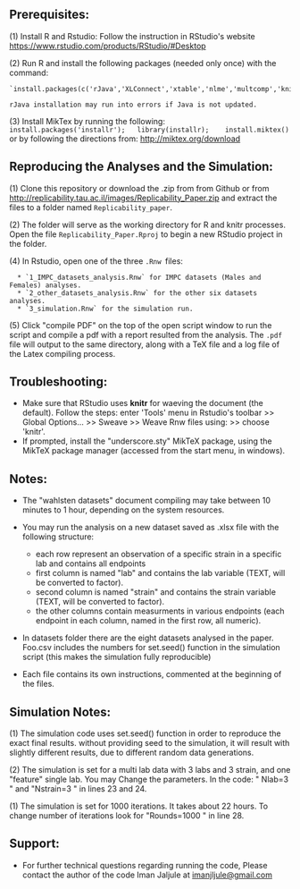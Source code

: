 Prerequisites:
--------------

(1) Install R and Rstudio:
    Follow the instruction in RStudio's website https://www.rstudio.com/products/RStudio/#Desktop

(2) Run R and install the following packages (needed only once) with the command:

    `install.packages(c('rJava','XLConnect','xtable','nlme','multcomp','knitr','dplyr','lubridate'))`
    
    rJava installation may run into errors if Java is not updated.

(3) Install MikTex by running the following:  
    `install.packages('installr');  
    library(installr);   
    install.miktex()`
    or by following the directions from: http://miktex.org/download
    
Reproducing the Analyses and the Simulation:
--------------------------------------------

(1) Clone this repository or download the .zip from from Github or from 
    http://replicability.tau.ac.il/images/Replicability_Paper.zip and extract the files to a folder named `Replicability_paper`.  

(2) The folder will serve as the working directory for R and knitr processes. Open the file `Replicability_Paper.Rproj` to begin a new RStudio project in the folder.

(4) In Rstudio, open one of the three `.Rnw `files:
      
      * `1_IMPC_datasets_analysis.Rnw` for IMPC datasets (Males and Females) analyses.
      * `2_other_datasets_analysis.Rnw` for the other six datasets analyses.
      * `3_simulation.Rnw` for the simulation run.

(5) Click "compile PDF" on the top of the open script window to run the script and compile a pdf with a report resulted from the analysis.
    The `.pdf` file will output to the same directory, along with a TeX file and a log file of the Latex compiling process.

Troubleshooting:
----------------
    
* Make sure that RStudio uses __knitr__ for waeving the document (the default). Follow the steps:
    enter 'Tools' menu in Rstudio's toolbar >> Global Options... >> Sweave >> Weave Rnw files using: >> choose 'knitr'.   
* If prompted, install the "underscore.sty" MikTeX package, using the MikTeX package manager (accessed from the start menu, in windows).

Notes:
------

* The "wahlsten datasets" document compiling may take between 10 minutes to 1 hour, depending on the system resources.

* You may run the analysis on a new dataset saved as .xlsx file with the following structure:
    * each row represent an observation of a specific strain in a specific lab and contains all endpoints
    * first column is named "lab" and contains the lab variable (TEXT, will be converted to factor). 
    * second column is named "strain" and contains the strain variable (TEXT, will be converted to factor).
    * the other columns contain measurments in various endpoints (each endpoint in each column, named in the first row, all numeric).  
    
* In datasets folder there are the eight datasets analysed in the paper.
  Foo.csv includes the numbers for set.seed() function in the simulation script (this makes the simulation fully reproducible)

* Each file contains its own instructions, commented at the beginning of the files.

Simulation Notes:
-----------------

(1) The simulation code uses set.seed() function in order to reproduce the exact final results. without providing seed to the simulation,
    it will result with slightly different results, due to different random data generations.

(2) The simulation is set for a multi lab data with 3 labs and 3 strain, and one "feature" single lab.
    You may Change the parameters. In the code: " Nlab=3 " and "Nstrain=3 " in lines 23 and 24.

(1) The simulation is set for 1000 iterations. It takes about 22 hours. To change number of iterations look for "Rounds=1000 " in line 28.


Support:
--------
* For further technical questions regarding running the code, Please contact the author of the code Iman Jaljule at imanjljule@gmail.com 